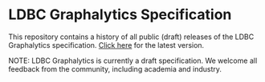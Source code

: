 LDBC Graphalytics Specification
===============================

This repository contains a history of all public (draft) releases of the LDBC Graphalytics specification. [Click here](https://github.com/tudelft-atlarge/graphalytics_docs/raw/master/LDBC-Graphalytics_tech-specs_v0.2.5.pdf) for the latest version.

NOTE: LDBC Graphalytics is currently a draft specification. We welcome all feedback from the community, including academia and industry.
